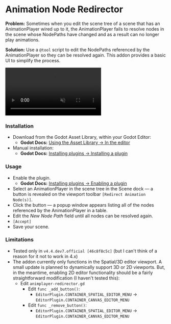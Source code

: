 # **Animation Node Redirector**

**Problem:** Sometimes when you edit the scene tree of a scene that has an AnimationPlayer wired up to it, the AnimationPlayer fails to resolve nodes in the scene whose NodePaths have changed and as a result can no longer play animations.

**Solution:** Use a `@tool` script to edit the NodePaths referenced by the AnimationPlayer so they can be resolved again. This addon provides a basic UI to simplify the process.

<video controls loop autoplay muted>
  <!-- Local file for when viewing the README locally -->
  <source src="addons/animplayer-redirector/docs/demo-animation-redirector.mp4" type="video/mp4">
  <!-- GitHub-hosted file for when the local file is not accessible -->
  <source src="https://github.com/DangerousWhenWet/animation-node-redirector/raw/refs/heads/main/addons/animplayer-redirector/docs/demo-animation-redirector.mp4" type="video/mp4">
  <!-- Fallback message if the browser won't play nice -->
  Your browser does not support the video tag. 
  You can <a href="https://github.com/DangerousWhenWet/animation-node-redirector/raw/refs/heads/main/addons/animplayer-redirector/docs/demo-animation-redirector.mp4">download the video here</a>.
</video>


### **Installation**

- Download from the Godot Asset Library, within your Godot Editor:
  - **Godot Docs:** [Using the Asset Library → In the editor](https://docs.godotengine.org/en/stable/community/asset_library/using_assetlib.html#in-the-editor)
- Manual installation:
  - **Godot Docs:** [Installing plugins → Installing a plugin](https://docs.godotengine.org/en/stable/tutorials/plugins/editor/installing_plugins.html#installing-a-plugin)

### **Usage**

- Enable the plugin.
  - **Godot Docs:** [Installing plugins → Enabling a plugin](https://docs.godotengine.org/en/stable/tutorials/plugins/editor/installing_plugins.html#enabling-a-plugin)
- Select an AnimationPlayer in the scene tree in the Scene dock — a button is revealed on the viewport toolbar `[Redirect Animation Node(s)]`.
- Click the button — a popup window appears listing all of the nodes referenced by the AnimationPlayer in a table.
- Edit the *New Node Path* field until all nodes can be resolved again.
- `[Accept]`
- Save your scene.

### **Limitations**

- Tested only in `v4.4.dev7.official [46c8f8c5c]` (but I can't think of a reason for it not to work in 4.x)
- The addon currently only functions in the Spatial/3D editor viewport. A small update is planned to dynamically support 3D or 2D viewports. But, in the meantime, enabling 2D editor functionality should be a fairly straightforward modification (I haven't tested this):
  - Edit `animplayer-redirector.gd`
    - Edit `func _add_button()`:
      - `EditorPlugin.CONTAINER_SPATIAL_EDITOR_MENU` → `EditorPlugin.CONTAINER_CANVAS_EDITOR_MENU`
    - Edit `func _remove_button()`:
      - `EditorPlugin.CONTAINER_SPATIAL_EDITOR_MENU` → `EditorPlugin.CONTAINER_CANVAS_EDITOR_MENU`